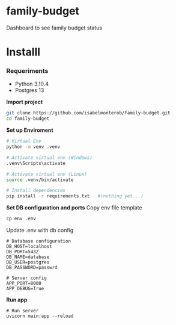 # family-budget
Dashboard to see family budget status

# Installl

### Requeriments

- Python 3.10.4
- Postgres 13

**Import project**
```sh
git clone https://github.com/isabelmonterob/family-budget.git
cd family-budget
```
**Set up Enviroment**
```sh
# Virtual Env
python -m venv .venv

# Activate virtual env (Windows)
.venv\Scripts\activate

# Activate virtual env (Linux)
source .venv/bin/activate

# Install dependencies
pip install -r requirements.txt   #(nothing yet...)
```
**Set DB configuration and ports**
Copy env file template
```bash
cp env .env
```
Update .env with db config
```properties
# Database configuration
DB_HOST=localhost
DB_PORT=5432
DB_NAME=database
DB_USER=postgres
DB_PASSWORD=passwrd

# Server config
APP_PORT=8000
APP_DEBUG=True
```

**Run app**
```shell
# Run server
uvicorn main:app --reload
```

